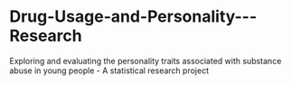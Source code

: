 # Drug-Usage-and-Personality---Research
Exploring and evaluating the personality traits associated with substance abuse in young people - A statistical research project
